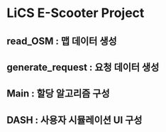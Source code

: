 # LiCS E-Scooter Project
## read_OSM : 맵 데이터 생성

## generate_request : 요청 데이터 생성

## Main : 할당 알고리즘 구성

## DASH : 사용자 시뮬레이션 UI 구성